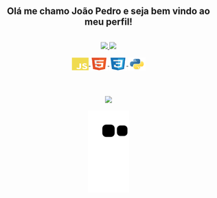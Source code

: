 ## <div align="center">Olá me chamo João Pedro e seja bem vindo ao meu perfil!</div>

<br>
<div align="center">
  <a href="https://github.com/jpcribeiro">
  <img height="180em" src="https://github-readme-stats.vercel.app/api?username=jpcribeiro&show_icons=true&theme=dark&include_all_commits=true&count_private=true"/>
  <img height="180em" src="https://github-readme-stats.vercel.app/api/top-langs/?username=jpcribeiro&layout=compact&langs_count=7&theme=dark"/>
</div>
<div align="center">
  <div style="display: inline_block"><br>
    <img align="center" alt="JPCR-Js" height="30" width="40" src="https://raw.githubusercontent.com/devicons/devicon/master/icons/javascript/javascript-plain.svg">
    <img align="center" alt="JPCR-HTML" height="30" width="40" src="https://raw.githubusercontent.com/devicons/devicon/master/icons/html5/html5-original.svg">
    <img align="center" alt="JPCR-CSS" height="30" width="40" src="https://raw.githubusercontent.com/devicons/devicon/master/icons/css3/css3-original.svg">
    <img align="center" alt="JPCR-Python" height="30" width="40" src="https://raw.githubusercontent.com/devicons/devicon/master/icons/python/python-original.svg">
</div>

##

<br>
<p align="center">   <img alingn="center" src="https://profile-counter.glitch.me/JPCRibeiro/count.svg" /></p>

![snake gif](https://github.com/JPCRibeiro/JPCRibeiro/blob/output/github-contribution-grid-snake.svg)
